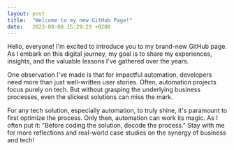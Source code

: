 ```yaml
---
layout: post
title:  "Welcome to my new GitHub Page!"
date:   2023-08-08 15:29:29 +0200
---
```

Hello, everyone! I'm excited to introduce you to my brand-new GitHub page. As I embark on this digital journey, my goal is to share my experiences, insights, and the valuable lessons I've gathered over the years.

One observation I've made is that for impactful automation, developers need more than just well-written user stories. Often, automation projects focus purely on tech. But without grasping the underlying business processes, even the slickest solutions can miss the mark.

For any tech solution, especially automation, to truly shine, it's paramount to first optimize the process. Only then, automation can work its magic. As I often put it: "Before coding the solution, decode the process." Stay with me for more reflections and real-world case studies on the synergy of business and tech!